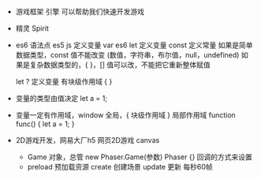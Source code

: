 - 游戏框架 引擎 可以帮助我们快速开发游戏
- 精灵 Spirit

- es6 语法点
  es5 js 定义变量 var 
  es6 let 定义变量
  const 定义常量
  如果是简单数据类型，const 值不能改变 (数值，字符串，布尔值，null，undefined)
  如果是复杂数据类型的，{ }，[] 值可以改，不能把它重新整体赋值

  let ? 定义变量 有块级作用域 { }
- 变量的类型由值决定 let a = 1; 
- 变量一定有作用域，window 全局，{ 块级作用域 }
  局部作用域 function func() { let a = 1; }

 
- 2D游戏开发，网易大厂h5
  网页2D游戏 canvas
  - Game 对象，总管
  new Phaser.Game(参数) Phaser {}
  回调的方式来设置 
  - preload 预加载资源 create 创建场景 update 更新 每秒60帧
  